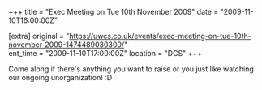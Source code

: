 +++
title = "Exec Meeting on Tue 10th November 2009"
date = "2009-11-10T16:00:00Z"

[extra]
original = "https://uwcs.co.uk/events/exec-meeting-on-tue-10th-november-2009-1474489030300/"    
ent_time = "2009-11-10T17:00:00Z"
location = "DCS"
+++

Come along if there's anything you want to raise or you just like watching our ongoing unorganization\! :D

